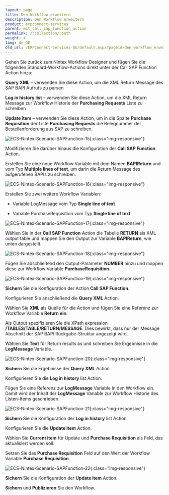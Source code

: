 ```yaml
---
layout: page
title: Den Workflow erweitern
description: Den Workflow erweitern
product: erpconnect-services
parent: mit_call_sap_function_action
permalink: /:collection/:path
weight: 4
lang: de_DE
old_url: /ERPConnect-Services-DE/default.aspx?pageid=den_workflow_erweitern
---
```


Gehen Sie zurück zum Nintex Workflow Designer und fügen Sie die folgenden Standard-Workflow-Actions direkt unter der Call SAP Function Action hinzu:

**Query XML** – verwenden Sie diese Action, um die XML Return Message des SAP BAPI Aufrufs zu parsen

**Log in history list** – verwenden Sie diese Action, um die XML Return Message zur Workflow Historie der **Purchasing Requests** Liste zu schreiben

**Update item** –  verwenden Sie diese Action, um in die Spalte **Purchase Requisition** der Liste **Purchasing Requests** die Belegnummer der Bestellanforderung aus SAP zu schreiben.

![ECS-Nintex-Scenario-SAPFunction-15](/img/content/ECS-Nintex-Scenario-SAPFunction-15.png){:class="img-responsive"}

Modifizieren Sie darüber hinaus die Konfiguration der **Call SAP Function** Action.


Erstellen Sie eine neue Workflow Variable mit dem Namen **BAPIReturn** und vom Typ **Multiple lines of text**, um darin die Return Message des aufgerufenen BAPIs zu schreiben. 


![ECS-Nintex-Scenario-SAPFunction-16](/img/content/ECS-Nintex-Scenario-SAPFunction-16.png){:class="img-responsive"}

Erstellen Sie zwei weitere Workflow Variablen: 

- Variable LogMessage vom Typ **Single line of text**

- Variable PurchaseRequisition vom Typ **Single line of text**

![ECS-Nintex-Scenario-SAPFunction-17](/img/content/ECS-Nintex-Scenario-SAPFunction-17.png){:class="img-responsive"}

Wählen Sie in der **Call SAP Function** Action die Tabelle  **RETURN** als XML output table und mappen Sie den Output zur Variable **BAPIReturn**, wie unten dargestellt.

![ECS-Nintex-Scenario-SAPFunction-18](/img/content/ECS-Nintex-Scenario-SAPFunction-18.png){:class="img-responsive"}

Fügen Sie abschließend den Output-Parameter **NUMBER** hinzu und mappen diese zur Workflow Variable **PurchaseRequisition**.

![ECS-Nintex-Scenario-SAPFunction-19](/img/content/ECS-Nintex-Scenario-SAPFunction-19.png){:class="img-responsive"}

**Sichern** Sie die Konfiguration der Action **Call SAP Function**.

Konfigurieren Sie anschließend die **Query XML** Action.

Wählen Sie **XML** als Quelle für die Action und fügen Sie eine Referenz zur Workflow Variable **Return ein**.

Als Output spezifizieren Sie die XPath expression **/TABLES/TABLE/RETURN/MESSAGE**. Dies bewirkt, dass nur der Message Abschnitt der SAP BAPI Rückgabe-Struktur angezeigt wird.

Wählen Sie **Text** für Return results as und schreiben Sie Ergebnisse in die **LogMessage** Variable.

![ECS-Nintex-Scenario-SAPFunction-20](/img/content/ECS-Nintex-Scenario-SAPFunction-20.png){:class="img-responsive"}

**Sichern** Sie die Ergebnisse der **Query XML** Action.

Konfigurieren Sie die **Log in history** list Action.

Fügen Sie eine Referenz zur **LogMessage** Variable in den Workflow ein. Damit wird der Inhalt der **LogMessage** Variable zur Workflow Historie des Listen-Items geschrieben.

![ECS-Nintex-Scenario-SAPFunction-21](/img/content/ECS-Nintex-Scenario-SAPFunction-21.png){:class="img-responsive"}

**Sichern** Sie die Konfiguration der **Log in history** list Action.

Konfigurieren Sie die **Update item** Action.

Wählen Sie **Current item** für Update und **Purchase Requisition** als Feld, das aktualisiert werden soll.

Setzen Sie das **Purchase Requisition** Feld auf den Wert der Workflow Variable **Purchase Requisition**.


![ECS-Nintex-Scenario-SAPFunction-22](/img/content/ECS-Nintex-Scenario-SAPFunction-22.png){:class="img-responsive"}

**Sichern** Sie die Konfiguration der **Update item** Action.

**Sichern** und **Publizieren** Sie den Workflow.
